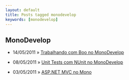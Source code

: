 ```yaml
---
layout: default
title: Posts tagged monodevelop
keywords: [monodevelop]
---
```

<h2 class="category">MonoDevelop</h2>
<ul class="posts">
<li>
<p>
<span class="date">14/05/2011</span> &raquo; 
<a href="/blog/trabalhando-com-boo-no-monodevelop">Trabalhando com Boo no MonoDevelop</a>
</p>
</li> 
<li>
<p>
<span class="date">08/05/2011</span> &raquo; 
<a href="/blog/unit-tests-com-nunit-no-monodevelop">Unit Tests com NUnit no MonoDevelop</a>
</p>
</li> 
<li>
<p>
<span class="date">03/05/2011</span> &raquo; 
<a href="/blog/asp-net-mvc-no-mono">ASP.NET MVC no Mono</a>
</p>
</li> 
</ul>
